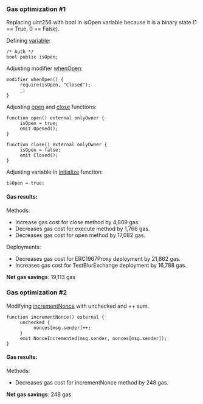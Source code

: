 <h3>Gas optimization #1</h3>

Replacing uint256 with bool in isOpen variable because it is a binary state (1 == True, 0 == False). 

Defining [variable](https://github.com/code-423n4/2022-10-blur/blob/2fdaa6e13b544c8c11d1c022a575f16c3a72e3bf/contracts/BlurExchange.sol#L33):
```
/* Auth */
bool public isOpen;
```

Adjusting modifier [whenOpen](https://github.com/code-423n4/2022-10-blur/blob/2fdaa6e13b544c8c11d1c022a575f16c3a72e3bf/contracts/BlurExchange.sol#L35):
```
modifier whenOpen() {
     require(isOpen, "Closed");
     _;
}
```

Adjusting [open](https://github.com/code-423n4/2022-10-blur/blob/2fdaa6e13b544c8c11d1c022a575f16c3a72e3bf/contracts/BlurExchange.sol#L43) and [close](https://github.com/code-423n4/2022-10-blur/blob/2fdaa6e13b544c8c11d1c022a575f16c3a72e3bf/contracts/BlurExchange.sol#L47) functions:
```
function open() external onlyOwner {
     isOpen = true;
     emit Opened();
}
```
```
function close() external onlyOwner {
     isOpen = false;
     emit Closed();
}
```

Adjusting variable in [initialize](https://github.com/code-423n4/2022-10-blur/blob/2fdaa6e13b544c8c11d1c022a575f16c3a72e3bf/contracts/BlurExchange.sol#L104) function:
```
isOpen = true;
```

<h4>Gas results:</h4>
Methods:

- Increase gas cost for close method by 4,809 gas.
- Decreases gas cost for execute method by 1,766 gas.
- Decreases gas cost for open method by 17,082 gas.

Deployments:
- Decreases gas cost for ERC1967Proxy deployment by 21,862 gas.
- Increases gas cost for TestBlurExchange deployment by 16,788 gas.

**Net gas savings**: 19,113 gas

<h3>Gas optimization #2</h3>

Modifying [incrementNonce](https://github.com/code-423n4/2022-10-blur/blob/2fdaa6e13b544c8c11d1c022a575f16c3a72e3bf/contracts/BlurExchange.sol#L207) with unchecked and ++ sum.

```
function incrementNonce() external {
     unchecked {
          nonces[msg.sender]++;
     }
     emit NonceIncremented(msg.sender, nonces[msg.sender]);
}
```
<h4>Gas results:</h4>
Methods:

- Decreases gas cost for incrementNonce method by 248 gas.

**Net gas savings**: 248 gas